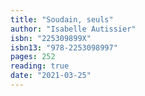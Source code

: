 ```yaml
---
title: "Soudain, seuls"
author: "Isabelle Autissier"
isbn: "225309899X"
isbn13: "978-2253098997"
pages: 252
reading: true
date: "2021-03-25"
---
```


